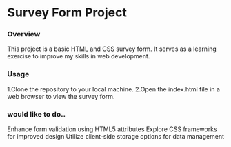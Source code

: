 
# Survey Form Project
### Overview
This project is a basic HTML and CSS survey form. It serves as a learning exercise to improve my skills in web development.

### Usage
1.Clone the repository to your local machine.
2.Open the index.html file in a web browser to view the survey form.

### would like to do..
Enhance form validation using HTML5 attributes
Explore CSS frameworks for improved design
Utilize client-side storage options for data management